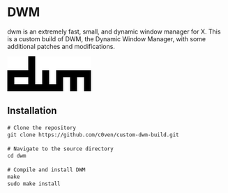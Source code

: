 
#  DWM 
dwm is an extremely fast, small, and dynamic window manager for X.
This is a custom build of DWM, the Dynamic Window Manager, with some additional patches and modifications.

[![404](dwm.png)](https://suckless.org)

## Installation

```shell
# Clone the repository
git clone https://github.com/c0ven/custom-dwm-build.git

# Navigate to the source directory
cd dwm

# Compile and install DWM
make
sudo make install
```


